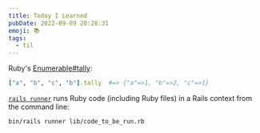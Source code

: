 ```yaml
---
title: Today I Learned
pubDate: 2022-09-09 20:28:31
emoji: 📚
tags:
  - til
---
```


Ruby's [Enumerable#tally](https://ruby-doc.org/core-2.7.0/Enumerable.html#method-i-tally):

```rb
["a", "b", "c", "b"].tally  #=> {"a"=>1, "b"=>2, "c"=>1}
```

[`rails runner`](https://guides.rubyonrails.org/command_line.html#bin-rails-runner) runs Ruby code (including Ruby files) in a Rails context from the command line:

```
bin/rails runner lib/code_to_be_run.rb
```
